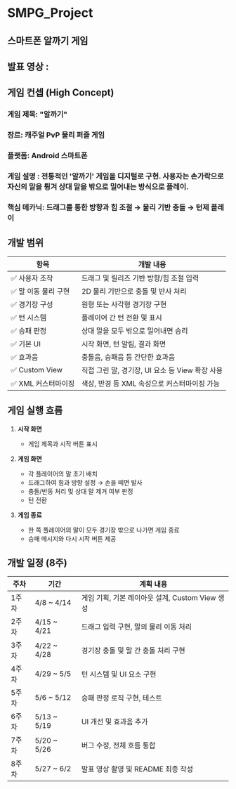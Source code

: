 # SMPG_Project

## 스마트폰 알까기 게임

## 발표 영상 : 

## 게임 컨셉 (High Concept)
### 게임 제목: "알까기"
### 장르: 캐주얼 PvP 물리 퍼즐 게임
### 플랫폼: Android 스마트폰
### 게임 설명 : 전통적인 '알까기' 게임을 디지털로 구현. 사용자는 손가락으로 자신의 말을 튕겨 상대 말을 밖으로 밀어내는 방식으로 플레이.

### 핵심 메카닉: 드래그를 통한 방향과 힘 조절 → 물리 기반 충돌 → 턴제 플레이

## 개발 범위
| 항목 | 개발 내용 |
|------|-----------|
| ✅ 사용자 조작 | 드래그 및 릴리즈 기반 방향/힘 조절 입력 |
| ✅ 말 이동 물리 구현 | 2D 물리 기반으로 충돌 및 반사 처리 |
| ✅ 경기장 구성 | 원형 또는 사각형 경기장 구현 |
| ✅ 턴 시스템 | 플레이어 간 턴 전환 및 표시 |
| ✅ 승패 판정 | 상대 말을 모두 밖으로 밀어내면 승리 |
| ✅ 기본 UI | 시작 화면, 턴 알림, 결과 화면 |
| ✅ 효과음 | 충돌음, 승패음 등 간단한 효과음 |
| ✅ Custom View | 직접 그린 말, 경기장, UI 요소 등 View 확장 사용 |
| ✅ XML 커스터마이징 | 색상, 반경 등 XML 속성으로 커스터마이징 가능 |

## 게임 실행 흐름
1. **시작 화면**
   - 게임 제목과 시작 버튼 표시

2. **게임 화면**
   - 각 플레이어의 말 초기 배치
   - 드래그하여 힘과 방향 설정 → 손을 떼면 발사
   - 충돌/반동 처리 및 상대 말 제거 여부 판정
   - 턴 전환

3. **게임 종료**
   - 한 쪽 플레이어의 말이 모두 경기장 밖으로 나가면 게임 종료
   - 승패 메시지와 다시 시작 버튼 제공


## 개발 일정 (8주)
| 주차 | 기간 | 계획 내용 |
|------|------|------------|
| 1주차 | 4/8 ~ 4/14 | 게임 기획, 기본 레이아웃 설계, Custom View 생성 |
| 2주차 | 4/15 ~ 4/21 | 드래그 입력 구현, 말의 물리 이동 처리 |
| 3주차 | 4/22 ~ 4/28 | 경기장 충돌 및 말 간 충돌 처리 구현 |
| 4주차 | 4/29 ~ 5/5 | 턴 시스템 및 UI 요소 구현 |
| 5주차 | 5/6 ~ 5/12 | 승패 판정 로직 구현, 테스트 |
| 6주차 | 5/13 ~ 5/19 | UI 개선 및 효과음 추가 |
| 7주차 | 5/20 ~ 5/26 | 버그 수정, 전체 흐름 통합 |
| 8주차 | 5/27 ~ 6/2 | 발표 영상 촬영 및 README 최종 작성 |
